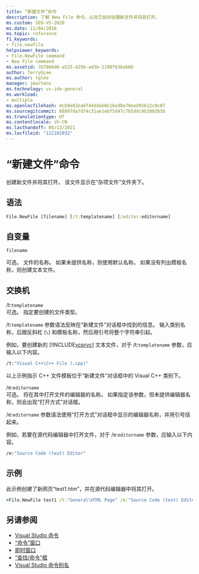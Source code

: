 ```yaml
---
title: “新建文件”命令
description: 了解 New File 命令，以及它如何创建新文件并将其打开。
ms.custom: SEO-VS-2020
ms.date: 11/04/2016
ms.topic: reference
f1_keywords:
- file.newfile
helpviewer_keywords:
- File.NewFile command
- New File command
ms.assetid: 767868d6-a525-425b-a43b-2198f636ab6b
author: TerryGLee
ms.author: tglee
manager: jmartens
ms.technology: vs-ide-general
ms.workload:
- multiple
ms.openlocfilehash: 4cb9e82ea6f44ddeb0e16ed8e70eed92612c0c07
ms.sourcegitcommit: 68897da7d74c31ae1ebf5d47c7b5ddc9b108265b
ms.translationtype: HT
ms.contentlocale: zh-CN
ms.lasthandoff: 08/13/2021
ms.locfileid: "122101032"
---
```

# <a name="new-file-command"></a>“新建文件”命令
创建新文件并将其打开。 该文件显示在“杂项文件”文件夹下。

## <a name="syntax"></a>语法

```cmd
File.NewFile [filename] [/t:templatename] [/editor:editorname]
```

## <a name="arguments"></a>自变量
`filename`

可选。 文件的名称。 如果未提供名称，则使用默认名称。 如果没有列出模板名称，则创建文本文件。

## <a name="switches"></a>交换机
/t:`templatename`\
可选。 指定要创建的文件类型。

/t:`templatename` 参数语法反映在“新建文件”对话框中找到的信息。 输入类别名称，后跟反斜杠 (`\`) 和模板名称，然后用引号将整个字符串引起。

例如，要创建新的 [!INCLUDE[vcprvc](../../code-quality/includes/vcprvc_md.md)] 文本文件，对于 /t:`templatename` 参数，应输入以下内容。

```cmd
/t:"Visual C++\C++ File (.cpp)"
```

以上示例指示 C++ 文件模板位于“新建文件”对话框中的 Visual C++ 类别下。

/e:`editorname`\
可选。 将在其中打开文件的编辑器的名称。 如果指定该参数，但未提供编辑器名称，则会出现“打开方式”对话框。

/e:`editorname` 参数语法使用“打开方式”对话框中显示的编辑器名称，并用引号括起来。

例如，若要在源代码编辑器中打开文件，对于 /e:`editorname` 参数，应输入以下内容。

```cmd
/e:"Source Code (text) Editor"
```

## <a name="example"></a>示例
此示例创建了新网页“test1.htm”，并在源代码编辑器中将其打开。

```cmd
>File.NewFile test1 /t:"General\HTML Page" /e:"Source Code (text) Editor"
```

## <a name="see-also"></a>另请参阅

- [Visual Studio 命令](../../ide/reference/visual-studio-commands.md)
- [“命令”窗口](../../ide/reference/command-window.md)
- [即时窗口](../../ide/reference/immediate-window.md)
- [“查找/命令”框](../../ide/find-command-box.md)
- [Visual Studio 命令别名](../../ide/reference/visual-studio-command-aliases.md)
